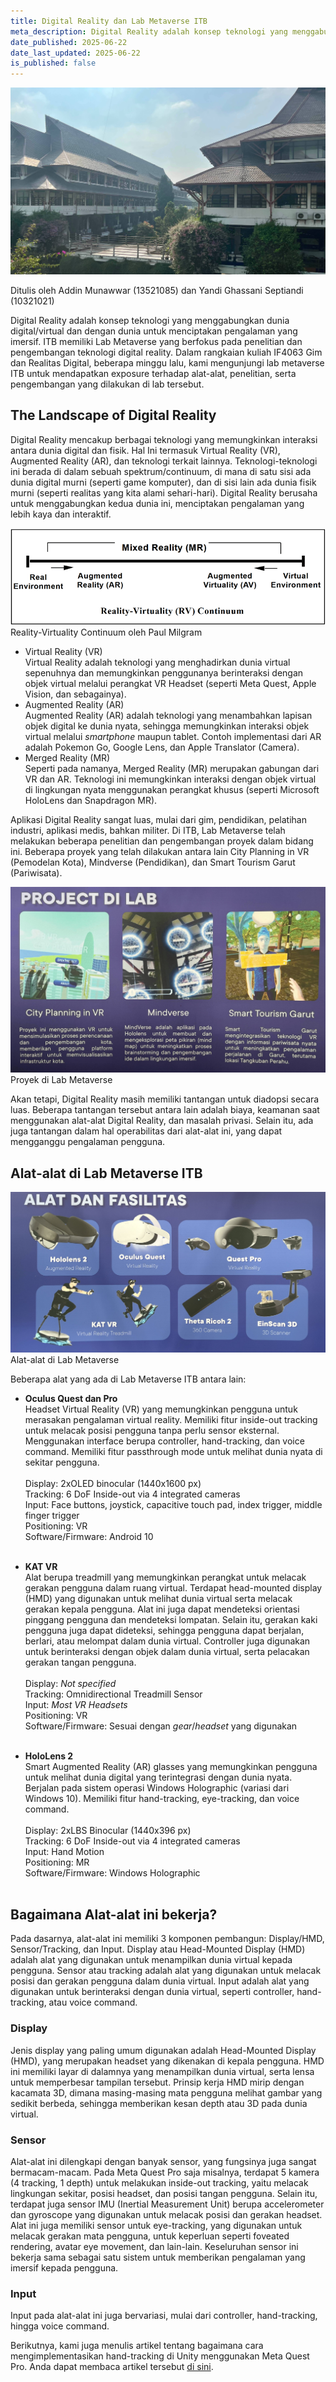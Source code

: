 ```yaml
---
title: Digital Reality dan Lab Metaverse ITB
meta_description: Digital Reality adalah konsep teknologi yang menggabungkan dunia digital/virtual dan dengan dunia untuk menciptakan pengalaman yang imersif. ITB memiliki Lab Metaverse yang berfokus pada penelitian dan pengembangan teknologi digital reality.
date_published: 2025-06-22
date_last_updated: 2025-06-22
is_published: false
---
```


![View dari Lab Metaverse ITB](../../assets/web-content/metaverse-tour/Metaverse_ITB.jpg)
<p class="text-gray-400">Ditulis oleh Addin Munawwar (13521085) dan Yandi Ghassani Septiandi (10321021)<p>

Digital Reality adalah konsep teknologi yang menggabungkan dunia digital/virtual dan dengan dunia untuk menciptakan pengalaman yang imersif. ITB memiliki Lab Metaverse yang berfokus pada penelitian dan pengembangan teknologi digital reality. Dalam rangkaian kuliah IF4063 Gim dan Realitas Digital, beberapa minggu lalu, kami mengunjungi lab metaverse ITB untuk mendapatkan exposure terhadap alat-alat, penelitian, serta pengembangan yang dilakukan di lab tersebut.

## The Landscape of Digital Reality
Digital Reality mencakup berbagai teknologi yang memungkinkan interaksi antara dunia digital dan fisik. Hal Ini termasuk Virtual Reality (VR), Augmented Reality (AR), dan teknologi terkait lainnya. Teknologi-teknologi ini berada di dalam sebuah spektrum/continuum, di mana di satu sisi ada dunia digital murni (seperti game komputer), dan di sisi lain ada dunia fisik murni (seperti realitas yang kita alami sehari-hari). Digital Reality berusaha untuk menggabungkan kedua dunia ini, menciptakan pengalaman yang lebih kaya dan interaktif.

![Reality-Virtuality Continuum by Paul Milgram](../../assets/web-content/metaverse-tour/continuum.png)
<span class="text-sm sm:text-base italic">Reality-Virtuality Continuum oleh Paul Milgram</span>

- Virtual Reality (VR)<br>
Virtual Reality adalah teknologi yang menghadirkan dunia virtual sepenuhnya dan memungkinkan penggunanya berinteraksi dengan objek virtual melalui perangkat VR Headset (seperti Meta Quest, Apple Vision, dan sebagainya).
- Augmented Reality (AR)<br>
Augmented Reality (AR) adalah teknologi yang menambahkan lapisan objek digital ke dunia nyata, sehingga memungkinkan interaksi objek virtual melalui *smartphone* maupun tablet. Contoh implementasi dari AR adalah Pokemon Go, Google Lens, dan Apple Translator (Camera).
- Merged Reality (MR)<br>
Seperti pada namanya, Merged Reality (MR) merupakan gabungan dari VR dan AR. Teknologi ini memungkinkan interaksi dengan objek virtual di lingkungan nyata menggunakan perangkat khusus (seperti Microsoft HoloLens dan Snapdragon MR).

Aplikasi Digital Reality sangat luas, mulai dari gim, pendidikan, pelatihan industri, aplikasi medis, bahkan militer. Di ITB, Lab Metaverse telah melakukan beberapa penelitian dan pengembangan proyek dalam bidang ini. Beberapa proyek yang telah dilakukan antara lain City Planning in VR (Pemodelan Kota), Mindverse (Pendidikan), dan Smart Tourism Garut (Pariwisata).

![Proyek di Lab Metaverse](../../assets/web-content/metaverse-tour/Metaverse_Proyek.jpg)
<span class="text-sm sm:text-base italic">Proyek di Lab Metaverse</span>

Akan tetapi, Digital Reality masih memiliki tantangan untuk diadopsi secara luas. Beberapa tantangan tersebut antara lain adalah biaya, keamanan saat menggunakan alat-alat Digital Reality, dan masalah privasi. Selain itu, ada juga tantangan dalam hal operabilitas dari alat-alat ini, yang dapat mengganggu pengalaman pengguna.

## Alat-alat di Lab Metaverse ITB
![Alat-alat di Lab Metaverse](../../assets/web-content/metaverse-tour/Metaverse_Alat.jpg)
<span class="text-sm sm:text-base italic">Alat-alat di Lab Metaverse</span>


Beberapa alat yang ada di Lab Metaverse ITB antara lain:
- **Oculus Quest dan Pro**<br>
Headset Virtual Reality (VR) yang memungkinkan pengguna untuk merasakan pengalaman virtual reality. Memiliki fitur inside-out tracking untuk melacak posisi pengguna tanpa perlu sensor eksternal. Menggunakan interface berupa controller, hand-tracking, dan voice command. Memiliki fitur passthrough mode untuk melihat dunia nyata di sekitar pengguna.<br><br>
Display: 2xOLED binocular (1440x1600 px)<br>
Tracking: 6 DoF Inside-out via 4 integrated cameras <br>
Input: Face buttons, joystick, capacitive touch pad, index trigger, middle finger trigger <br>
Positioning: VR <br>
Software/Firmware: Android 10 <br><br>

- **KAT VR**<br>
Alat berupa treadmill yang memungkinkan perangkat untuk melacak gerakan pengguna dalam ruang virtual. Terdapat head-mounted display (HMD) yang digunakan untuk melihat dunia virtual serta melacak gerakan kepala pengguna. Alat ini juga dapat mendeteksi orientasi pinggang pengguna dan mendeteksi lompatan. Selain itu, gerakan kaki pengguna juga dapat dideteksi, sehingga pengguna dapat berjalan, berlari, atau melompat dalam dunia virtual. Controller juga digunakan untuk berinteraksi dengan objek dalam dunia virtual, serta pelacakan gerakan tangan pengguna.<br><br>
Display: *Not specified* <br>
Tracking: Omnidirectional Treadmill Sensor <br>
Input: *Most VR Headsets* <br>
Positioning: VR <br>
Software/Firmware: Sesuai dengan *gear*/*headset* yang digunakan <br><br>

- **HoloLens 2**<br>
Smart Augmented Reality (AR) glasses yang memungkinkan pengguna untuk melihat dunia digital yang terintegrasi dengan dunia nyata. Berjalan pada sistem operasi Windows Holographic (variasi dari Windows 10). Memiliki fitur hand-tracking, eye-tracking, dan voice command.<br><br>
Display: 2xLBS Binocular (1440x396 px) <br>
Tracking: 6 DoF Inside-out via 4 integrated cameras <br>
Input: Hand Motion <br>
Positioning: MR <br>
Software/Firmware: Windows Holographic <br><br>

## Bagaimana Alat-alat ini bekerja?
Pada dasarnya, alat-alat ini memiliki 3 komponen pembangun: Display/HMD, Sensor/Tracking, dan Input. Display atau Head-Mounted Display (HMD) adalah alat yang digunakan untuk menampilkan dunia virtual kepada pengguna. Sensor atau tracking adalah alat yang digunakan untuk melacak posisi dan gerakan pengguna dalam dunia virtual. Input adalah alat yang digunakan untuk berinteraksi dengan dunia virtual, seperti controller, hand-tracking, atau voice command.

### Display
Jenis display yang paling umum digunakan adalah Head-Mounted Display (HMD), yang merupakan headset yang dikenakan di kepala pengguna. HMD ini memiliki layar di dalamnya yang menampilkan dunia virtual, serta lensa untuk memperbesar tampilan tersebut. Prinsip kerja HMD mirip dengan kacamata 3D, dimana masing-masing mata pengguna melihat gambar yang sedikit berbeda, sehingga memberikan kesan depth atau 3D pada dunia virtual.

### Sensor
Alat-alat ini dilengkapi dengan banyak sensor, yang fungsinya juga sangat bermacam-macam. Pada Meta Quest Pro saja misalnya, terdapat 5 kamera (4 tracking, 1 depth) untuk melakukan inside-out tracking, yaitu melacak lingkungan sekitar, posisi headset, dan posisi tangan pengguna. Selain itu, terdapat juga sensor IMU (Inertial Measurement Unit) berupa accelerometer dan gyroscope yang digunakan untuk melacak posisi dan gerakan headset. Alat ini juga memiliki sensor untuk eye-tracking, yang digunakan untuk melacak gerakan mata pengguna, untuk keperluan seperti foveated rendering, avatar eye movement, dan lain-lain. Keseluruhan sensor ini bekerja sama sebagai satu sistem untuk memberikan pengalaman yang imersif kepada pengguna.

### Input
Input pada alat-alat ini juga bervariasi, mulai dari controller, hand-tracking, hingga voice command.
<br>

Berikutnya, kami juga menulis artikel tentang bagaimana cara mengimplementasikan hand-tracking di Unity menggunakan Meta Quest Pro. Anda dapat membaca artikel tersebut [di sini](https://www.cadevue.com/article/unity-tutorial-vr-hand-tracking).
